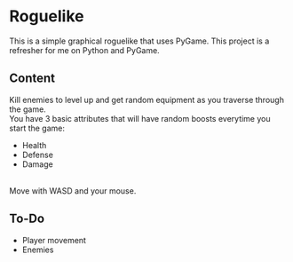 # Roguelike
This is a simple graphical roguelike that uses PyGame. This project is a refresher for me on Python and PyGame.

## Content
Kill enemies to level up and get random equipment as you traverse through the game. <br/>
You have 3 basic attributes that will have random boosts everytime you start the game:
- Health
- Defense
- Damage
<br/>
Move with WASD and your mouse.

## To-Do
- Player movement
- Enemies
